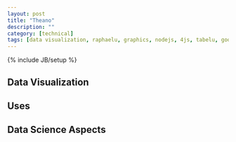 ```yaml
---
layout: post
title: "Theano"
description: ""
category: [technical]
tags: [data visualization, raphaelu, graphics, nodejs, 4js, tabelu, google charts]
---
```

{% include JB/setup %}

## Data Visualization 

## Uses 

## Data Science Aspects
